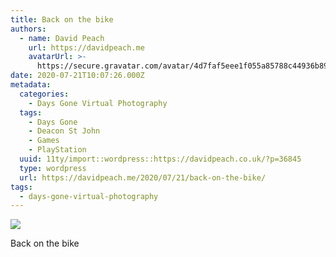 ```yaml
---
title: Back on the bike
authors:
  - name: David Peach
    url: https://davidpeach.me
    avatarUrl: >-
      https://secure.gravatar.com/avatar/4d7faf5eee1f055a85788c44936b8995eaab6dfb004e7854ec747ccb272e91ee?s=96&d=mm&r=g
date: 2020-07-21T10:07:26.000Z
metadata:
  categories:
    - Days Gone Virtual Photography
  tags:
    - Days Gone
    - Deacon St John
    - Games
    - PlayStation
  uuid: 11ty/import::wordpress::https://davidpeach.co.uk/?p=36845
  type: wordpress
  url: https://davidpeach.me/2020/07/21/back-on-the-bike/
tags:
  - days-gone-virtual-photography
---
```

[![](/assets/Back-on-the-bike-1536x864-TqfafYe1FDdy.jpg)](/assets/Back-on-the-bike-1536x864-TqfafYe1FDdy.jpg)

Back on the bike